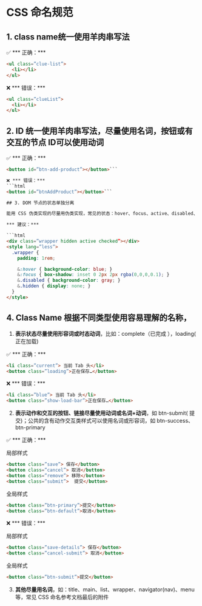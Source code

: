 # CSS  命名规范

## 1. class name统一使用羊肉串写法

✅ *** 正确：***
```html
<ul class=”clue-list”>
  <li></li>
</ul>
```

❌ *** 错误：***
```html
<ul class=”clueList”>
  <li></li>
</ul>
```

## 2. ID 统一使用羊肉串写法，尽量使用名词，按钮或有交互的节点 ID可以使用动词

✅ *** 正确：***
```html
<button id=”btn-add-product”></button>```

❌ *** 错误：***
```html
<button id=”btnAddProduct”></button>```

## 3. DOM 节点的状态单独分离

能用 CSS 伪类实现的尽量用伪类实现，常见的状态：hover、focus、active、disabled、checked、hidden、visible、current，不要用类似 gray 表示disabled状态、blue表示current状态

*** 建议：***

```html
<div class=”wrapper hidden active checked”></div>
<style lang=”less”>
  .wrapper {
    padding: 1rem;

    &:hover { background-color: blue; }
    &:focus { box-shadow: inset 0 2px 2px rgba(0,0,0,0.1); }
    &.disabled { background-color: gray; }
    &.hidden { display: none; }
  }
</style>
```

## 4. Class Name  根据不同类型使用容易理解的名称，

1. **表示状态尽量使用形容词或时态动词**，比如：complete（已完成 ），loading( 正在加载)

  ✅ *** 正确：***

  ```html
  <li class=”current”> 当前 Tab 头</li>
  <button class=”loading”>正在保存…</button>
  ```

  ❌ *** 错误：***

  ```html
  <li class=”blue”> 当前 Tab 头</li>
  <button class=”show-load-bar”>正在保存…</button>
  ```

2. **表示动作和交互的按钮、链接尽量使用动词或名词+动词**，如 btn-submit( 提交)；公共的含有动作交互类样式可以使用名词或形容词，如 btn-success、btn-primary

  ✅ *** 正确：***

  局部样式

  ```html
  <button class=”save”> 保存</button>
  <button class=”cancel”> 取消</button>
  <button class=”remove”> 移除</button>
  <button class=”submit”>  提交</button>
  ```

  全局样式

  ```html
  <button class=”btn-primary”>提交</button>
  <button class=”btn-default”>取消</button>
  ```

  ❌ *** 错误：***

  局部样式
  ```html
  <button class=”save-details”> 保存</button>
  <button class=”cancel-submit”> 取消</button>
  ```

  全局样式
  ```html
  <button class=”btn-submit”>提交</button>
  ```

3. **其他尽量用名词**，如：title、main、list、wrapper、navigator(nav)、menu 等，常见 CSS 命名参考文档最后的附件
